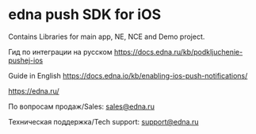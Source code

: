 # edna push SDK for iOS
Contains Libraries for main app, NE, NCE and Demo project.

Гид по интеграции на русском https://docs.edna.ru/kb/podkljuchenie-pushej-ios

Guide in English <https://docs.edna.io/kb/enabling-ios-push-notifications/>

https://edna.ru/

По вопросам продаж/Sales: sales@edna.ru

Техническая поддержка/Tech support: support@edna.ru
